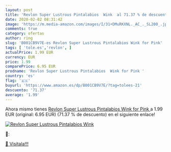 ```yaml
---
layout: post
title: 'Revlon Super Lustrous Pintalabios  Wink  al 71.37 % de descuento'
date: 2020-02-02 08:31:42
image: 'https://m.media-amazon.com/images/I/31+DMuRKXNL._AC_._SL200_.jpg'
comments: true
category: ofertas
author: ring
slug: 'B001CB9V7E-es Revlon Super Lustrous Pintalabios Wink for Pink'
tags: [ 'tole.es','revlon', ]
actualPrice: 1.99 EUR
currency: EUR
price: 1.99
comparePrice: 6.95 EUR
prodname: 'Revlon Super Lustrous Pintalabios  Wink for Pink '
country: 'es'
flag: '🇪🇸'
buyurl: 'https://www.amazon.es/dp/B001CB9V7E/?tag=tolees-21'
descuento: '71.37'
average: '1.99'
---
```


Ahora mismo tienes [Revlon Super Lustrous Pintalabios  Wink for Pink ](https://www.amazon.es/dp/B001CB9V7E/?tag=tolees-21) a 1.99 EUR (original: 6.95 EUR) (71.37 %  de descuento) en el siguiente enlace!

[![Revlon Super Lustrous Pintalabios  Wink ](https://m.media-amazon.com/images/I/31+DMuRKXNL._AC_._SL200_.jpg)](https://www.amazon.es/dp/B001CB9V7E/?tag=tolees-21)

🔎:


[🛒 Visítala!!!](https://www.amazon.es/dp/B001CB9V7E/?tag=tolees-21)
